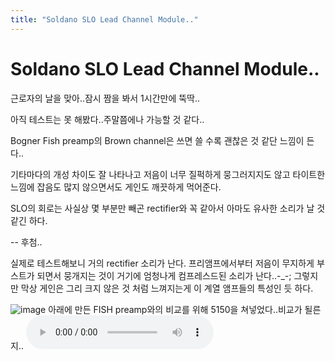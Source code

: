 ```yaml
---
title: "Soldano SLO Lead Channel Module.."
---
```

# Soldano SLO Lead Channel Module..

근로자의 날을 맞아..잠시 짬을 봐서 1시간만에 뚝딱..

아직 테스트는 못 해봤다..주말쯤에나 가능할 것 같다..

Bogner Fish preamp의 Brown channel은 쓰면 쓸 수록 괜찮은 것 같단 느낌이 든다..

기타마다의 개성 차이도 잘 나타나고 저음이 너무 질퍽하게 뭉그러지지도 않고 타이트한 느낌에
잡음도 많지 않으면서도 게인도 깨끗하게 먹어준다.

SLO의 회로는 사실상 몇 부분만 빼곤 rectifier와 꼭 같아서 아마도 유사한 소리가 날 것 같긴 하다.

-- 후첨..

실제로 테스트해보니 거의 rectifier 소리가 난다. 프리앰프에서부터 저음이 무지하게 부스트가 되면서 뭉개지는 것이 거기에 엄청나게 컴프레스드된 소리가 난다..-_-; 그렇지만 막상 게인은 그리 크지 않은 것 처럼 느껴지는게 이 계열 앰프들의 특성인 듯 하다.

![image](8639b879fa98afcced9cc7cc1d2282f5.png)
아래에 만든 FISH preamp와의 비교를 위해 5150을 쳐넣었다..비교가 될른지..
![audio](40515c9b60c60769990fbe1a71840213.mp3)



